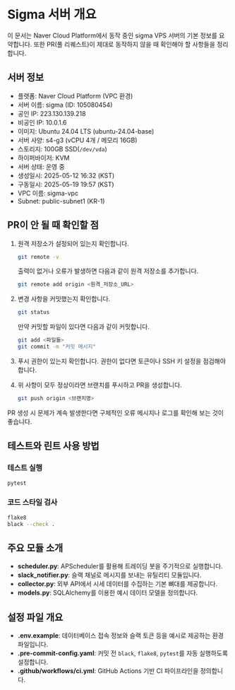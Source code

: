 # Sigma 서버 개요

이 문서는 Naver Cloud Platform에서 동작 중인 sigma VPS 서버의 기본 정보를 요약합니다. 또한 PR(풀 리퀘스트)이 제대로 동작하지 않을 때 확인해야 할 사항들을 정리합니다.

## 서버 정보

- 플랫폼: Naver Cloud Platform (VPC 환경)
- 서버 이름: sigma (ID: 105080454)
- 공인 IP: 223.130.139.218
- 비공인 IP: 10.0.1.6
- 이미지: Ubuntu 24.04 LTS (ubuntu-24.04-base)
- 서버 사양: s4-g3 (vCPU 4개 / 메모리 16GB)
- 스토리지: 100GB SSD(`/dev/vda`)
- 하이퍼바이저: KVM
- 서버 상태: 운영 중
- 생성일시: 2025-05-12 16:32 (KST)
- 구동일시: 2025-05-19 19:57 (KST)
- VPC 이름: sigma-vpc
- Subnet: public-subnet1 (KR-1)

## PR이 안 될 때 확인할 점

1. 원격 저장소가 설정되어 있는지 확인합니다.
   ```bash
   git remote -v
   ```
   출력이 없거나 오류가 발생하면 다음과 같이 원격 저장소를 추가합니다.
   ```bash
   git remote add origin <원격_저장소_URL>
   ```

2. 변경 사항을 커밋했는지 확인합니다.
   ```bash
   git status
   ```
   만약 커밋할 파일이 있다면 다음과 같이 커밋합니다.
   ```bash
   git add <파일들>
   git commit -m "커밋 메시지"
   ```

3. 푸시 권한이 있는지 확인합니다. 권한이 없다면 토큰이나 SSH 키 설정을 점검해야 합니다.

4. 위 사항이 모두 정상이라면 브랜치를 푸시하고 PR을 생성합니다.
   ```bash
   git push origin <브랜치명>
   ```

PR 생성 시 문제가 계속 발생한다면 구체적인 오류 메시지나 로그를 확인해 보는 것이 좋습니다.


## 테스트와 린트 사용 방법

### 테스트 실행
```bash
pytest
```

### 코드 스타일 검사
```bash
flake8
black --check .
```


## 주요 모듈 소개

- **scheduler.py**: APScheduler를 활용해 트레이딩 봇을 주기적으로 실행합니다.
- **slack_notifier.py**: 슬랙 채널로 메시지를 보내는 유틸리티 모듈입니다.
- **collector.py**: 외부 API에서 시세 데이터를 수집하는 기본 뼈대를 제공합니다.
- **models.py**: SQLAlchemy를 이용한 예시 데이터 모델을 정의합니다.
## 설정 파일 개요

- **.env.example**: 데이터베이스 접속 정보와 슬랙 토큰 등을 예시로 제공하는 환경 파일입니다.
- **.pre-commit-config.yaml**: 커밋 전 `black`, `flake8`, `pytest`를 자동 실행하도록 설정합니다.
- **.github/workflows/ci.yml**: GitHub Actions 기반 CI 파이프라인을 정의합니다.